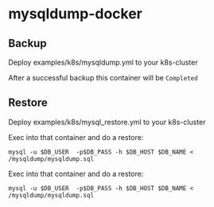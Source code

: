 # mysqldump-docker

## Backup

Deploy examples/k8s/mysqldump.yml to your k8s-cluster 

After a successful backup this container will be `Completed`


## Restore

Deploy examples/k8s/mysql_restore.yml to your k8s-cluster

Exec into that container and do a restore:

`mysql -u $DB_USER  -p$DB_PASS -h $DB_HOST $DB_NAME < /mysqldump/mysqldump.sql`

Exec into that container and do a restore:

`mysql -u $DB_USER  -p$DB_PASS -h $DB_HOST $DB_NAME < /mysqldump/mysqldump.sql`
